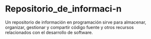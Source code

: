 # Repositorio_de_informaci-n
Un repositorio de información en programación sirve para almacenar, organizar, gestionar y compartir código fuente y otros recursos relacionados con el desarrollo de software.
